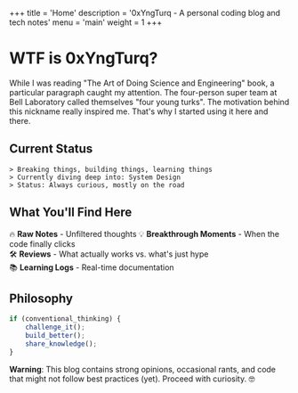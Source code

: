 +++
title = 'Home'
description = '0xYngTurq - A personal coding blog and tech notes'
menu = 'main'
weight = 1
+++

# WTF is 0xYngTurq?

While I was reading "The Art of Doing Science and Engineering" book, a particular paragraph caught my attention.
The four-person super team at Bell Laboratory called themselves "four young turks". The motivation behind this nickname really inspired me. That's why I started using it here and there.

## Current Status
```
> Breaking things, building things, learning things
> Currently diving deep into: System Design
> Status: Always curious, mostly on the road
```

## What You'll Find Here

🔥 **Raw Notes** - Unfiltered thoughts 
💡 **Breakthrough Moments** - When the code finally clicks  
🛠️ **Reviews** - What actually works vs. what's just hype  
📚 **Learning Logs** - Real-time documentation

## Philosophy

```javascript
if (conventional_thinking) {
    challenge_it();
    build_better();
    share_knowledge();
}
```

**Warning**: This blog contains strong opinions, occasional rants, and code that might not follow best practices (yet). Proceed with curiosity. 🤓